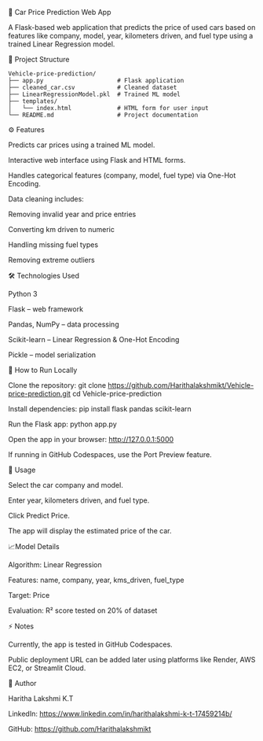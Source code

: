 🚗 Car Price Prediction Web App

A Flask-based web application that predicts the price of used cars based on features like company, model, year, kilometers driven, and fuel type using a trained Linear Regression model.

📂 Project Structure
```text
Vehicle-price-prediction/
├── app.py                     # Flask application
├── cleaned_car.csv            # Cleaned dataset
├── LinearRegressionModel.pkl  # Trained ML model
├── templates/
│   └── index.html             # HTML form for user input
└── README.md                  # Project documentation
```
⚙️ Features

Predicts car prices using a trained ML model.

Interactive web interface using Flask and HTML forms.

Handles categorical features (company, model, fuel type) via One-Hot Encoding.

Data cleaning includes:

Removing invalid year and price entries

Converting km driven to numeric

Handling missing fuel types

Removing extreme outliers

🛠 Technologies Used

Python 3

Flask – web framework

Pandas, NumPy – data processing

Scikit-learn – Linear Regression & One-Hot Encoding

Pickle – model serialization

🏃 How to Run Locally

Clone the repository: 
git clone https://github.com/Harithalakshmikt/Vehicle-price-prediction.git
cd Vehicle-price-prediction


Install dependencies:
pip install flask pandas scikit-learn


Run the Flask app:
python app.py


Open the app in your browser:
http://127.0.0.1:5000

If running in GitHub Codespaces, use the Port Preview feature.


🔹 Usage

Select the car company and model.

Enter year, kilometers driven, and fuel type.

Click Predict Price.

The app will display the estimated price of the car.

📈Model Details

Algorithm: Linear Regression

Features: name, company, year, kms_driven, fuel_type

Target: Price

Evaluation: R² score tested on 20% of dataset

⚡ Notes

Currently, the app is tested in GitHub Codespaces.

Public deployment URL can be added later using platforms like Render, AWS EC2, or Streamlit Cloud.

📝 Author

Haritha Lakshmi K.T

LinkedIn: https://www.linkedin.com/in/harithalakshmi-k-t-17459214b/

GitHub: https://github.com/Harithalakshmikt
